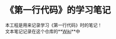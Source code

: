 # 《第一行代码》的学习笔记
本工程是用来记录学习《第一行代码》时的笔记！  
文本笔记记录在这个仓库的**[Wiki](https://github.com/wmss/FirstLineCode/wiki)**中
